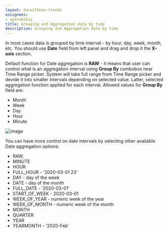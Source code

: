 ```yaml
---
layout: docwithnav-trendz
assignees:
- vparomskiy
title: Grouping and Aggregation data by time
description: Grouping and Aggregation data by time 
---
```


In most cases data is grouped by time interval - by hour, day, week, month, etc. You should use **Date** field from left panel
and drag and drop it the **X-axis** section.

Default function for Date aggregation is **RAW** - it means that user can control what is an aggregation interval using
**Group By** combobox near Time Range picker. System will take full range from Time Range picker and devide it 
into smaller intervals depending on selected value. Latter, selected aggregation function applied for each interval. 
Allowed values for **Group By** field are:
* Month
* Week
* Day
* Hour
* Minute 

![image](https://img.tbqa.cloud/trendz/date-raw-group.png)


You can have more control on date intervals by selecting other available Date aggregation options:
* RAW,
* MINUTE
* HOUR
* FULL_HOUR - '2020-03-01 23'
* DAY - day of the week
* DATE - day of the month
* FULL_DATE - '2020-03-01'
* START_OF_WEEK - 2020-03-01
* WEEK_OF_YEAR - numeric week of the year
* WEEK_OF_MONTH - numeric week of the month
* MONTH
* QUARTER
* YEAR
* YEARMONTH - '2020-Feb' 
